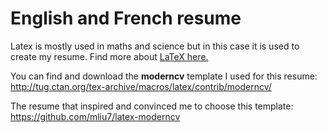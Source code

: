 # English and French resume

Latex is mostly used in maths and science but in this case it is used to create my resume. Find more about [LaTeX here.](http://www.latex-project.org/)

You can find and download the **moderncv** template I used for this resume: http://tug.ctan.org/tex-archive/macros/latex/contrib/moderncv/

The resume that inspired and convinced me to choose this template: https://github.com/mliu7/latex-moderncv
